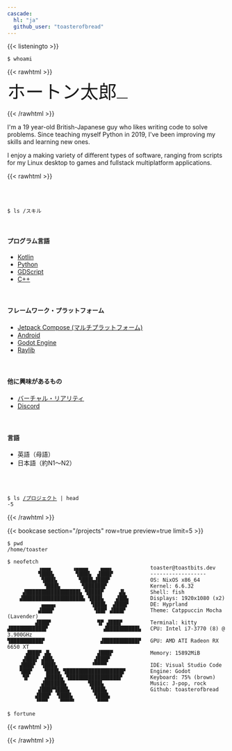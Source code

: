 ```yaml
---
cascade:
  hl: "ja"
  github_user: "toasterofbread"
---
```


{{< listeningto >}}

`$ whoami`

{{< rawhtml >}}

<style>
  #heading {
    margin-top: -10px;
    display: flex;

    * {
      font-size: 3em;
      font-family: monospace !important;
    }

    p {
      margin-bottom: -5px;
      opacity: 75%;
    }
  }

  #cursor {
    animation: cursorAnimation 3s infinite;
    visibility: hidden;
  }

  @keyframes cursorAnimation {
    50% {
      visibility: visible;
    }
    51% {
      visibility: hidden;
    }
  }
</style>

<div id="heading">
  <div id="title">ホートン太郎</div>
  <div id="cursor">_</div>
</div>

{{< /rawhtml >}}

I'm a 19 year-old British-Japanese guy who likes writing code to solve problems. Since teaching myself Python in 2019, I've been improving my skills and learning new ones.

I enjoy a making variety of different types of software, ranging from scripts for my Linux desktop to games and fullstack multiplatform applications.

{{< rawhtml >}}
<style>
  #row {
    display: flex;
    justify-content: space-between;
    flex-wrap: wrap;
    row-gap: 20px;

    div {
      padding-right: 100px;
    }
  }
</style>

<br>
<br>

<code>$ ls /スキル</code>

<br>

<div id="row">
  <div>
    <h4>プログラム言語</h4>
    <ul>
      <li><a href="projects?tag=Kotlin">Kotlin</a></li>
      <li><a href="projects?tag=Python">Python</a></li>
      <li><a href="projects?tag=Godot">GDScript</a></li>
      <li><a href="projects?tag=C%2B%2B">C++</a></li>
    </ul>
  </div>

  <div>
    <h4>フレームワーク・プラットフォーム</h4>
    <ul>
      <li><a href="projects?tag=Compose">Jetpack Compose (マルチプラットフォーム)</a></li>
      <li><a href="projects?tag=Android">Android</a></li>
      <li><a href="projects?tag=Godot">Godot Engine</a></li>
      <li><a href="projects?tag=Raylib">Raylib</a></li>
    </ul>
  </div>

  <div>
    <h4>他に興味があるもの</h4>
    <ul>
      <li><a href="projects?tag=VR">バーチャル・リアリティ</a></li>
      <li><a href="projects?tag=Discord">Discord</a></li>
    </ul>
  </div>

  <div>
    <h4>言語</h4>
    <ul>
      <li>英語（母語）</li>
      <li>日本語（約N1〜N2）</li>
    </ul>
  </div>
</div>

<br>
<br>

<code>$ ls <a href="/ja/projects">/プロジェクト</a> | head -5</code>

{{< /rawhtml >}}

{{< bookcase section="/projects" row=true preview=true limit=5 >}}

<!-- {{< rawhtml >}}
<code>$ curl https://status.toastbits.dev/song > <a href="/en/about">/about</a></code>
{{< /rawhtml >}} -->

```
$ pwd
/home/toaster

$ neofetch
          ▗▄▄▄       ▗▄▄▄▄    ▄▄▄▖            toaster@toastbits.dev
          ▜███▙       ▜███▙  ▟███▛            ------------------
           ▜███▙       ▜███▙▟███▛             OS: NixOS x86_64
            ▜███▙       ▜██████▛              Kernel: 6.6.32
     ▟█████████████████▙ ▜████▛     ▟▙        Shell: fish
    ▟███████████████████▙ ▜███▙    ▟██▙       Displays: 1920x1080 (x2)
           ▄▄▄▄▖           ▜███▙  ▟███▛       DE: Hyprland
          ▟███▛             ▜██▛ ▟███▛        Theme: Catppuccin Mocha (Lavender)
         ▟███▛               ▜▛ ▟███▛         Terminal: kitty
▟███████████▛                  ▟██████████▙   CPU: Intel i7-3770 (8) @ 3.900GHz
▜██████████▛                  ▟███████████▛   GPU: AMD ATI Radeon RX 6650 XT
      ▟███▛ ▟▙               ▟███▛            Memory: 15892MiB
     ▟███▛ ▟██▙             ▟███▛
    ▟███▛  ▜███▙           ▝▀▀▀▀              IDE: Visual Studio Code
    ▜██▛    ▜███▙ ▜██████████████████▛        Engine: Godot
     ▜▛     ▟████▙ ▜████████████████▛         Keyboard: 75% (brown)
           ▟██████▙       ▜███▙               Music: J-pop, rock
          ▟███▛▜███▙       ▜███▙              Github: toasterofbread
         ▟███▛  ▜███▙       ▜███▙
         ▝▀▀▀    ▀▀▀▀▘       ▀▀▀▘

$ fortune
```

{{< rawhtml >}}
<script src="/scripts/index.js" titles='["ホートン太郎", "Talo Halton", "toasterofbread"]'></script>
{{< /rawhtml >}}
